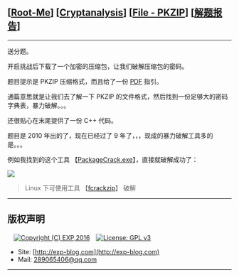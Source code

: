 ## [[Root-Me](https://www.root-me.org/)] [[Cryptanalysis](https://www.root-me.org/en/Challenges/Cryptanalysis/)] [[File - PKZIP](https://www.root-me.org/en/Challenges/Cryptanalysis/File-PKZIP)] [[解题报告](https://exp-blog.com/safe/ctf/rootme/cryptanalysis/file-pkzip/)]

------

送分题。

开启挑战后下载了一个加密的压缩包，让我们破解压缩包的密码。

题目提示是 PKZIP 压缩格式，而且给了一份 [PDF](https://github.com/lyy289065406/CTF-Solving-Reports/blob/master/rootme/Cryptanalysis/%5B08%5D%20%5B15P%5D%20File%20-%20PKZIP/EN%20-%20Cracking%20PKZIP%20file's%20password.pdf) 指引。

通篇意思就是让我们去了解一下 PKZIP 的文件格式，然后找到一份足够大的密码字典表，暴力破解。。。

还很贴心在末尾提供了一份 C++ 代码。


题目是 2010 年出的了，现在已经过了 9 年了，，，现成的暴力破解工具多的是。。。

例如我找到的这个工具 【[PackageCrack.exe](https://github.com/lyy289065406/CTF-Solving-Reports/blob/master/rootme/Cryptanalysis/%5B08%5D%20%5B15P%5D%20File%20-%20PKZIP/PackageCrack.zip)】，直接就破解成功了：

![](https://github.com/lyy289065406/CTF-Solving-Reports/blob/master/rootme/Cryptanalysis/%5B08%5D%20%5B15P%5D%20File%20-%20PKZIP/imgs/01.png)


> Linux 下可使用工具 【[fcrackzip](https://github.com/hyc/fcrackzip)】 破解



------

## 版权声明

　[![Copyright (C) EXP,2016](https://img.shields.io/badge/Copyright%20(C)-EXP%202016-blue.svg)](http://exp-blog.com)　[![License: GPL v3](https://img.shields.io/badge/License-GPL%20v3-blue.svg)](https://www.gnu.org/licenses/gpl-3.0)
  

- Site: [http://exp-blog.com](http://exp-blog.com) 
- Mail: <a href="mailto:289065406@qq.com?subject=[EXP's Github]%20Your%20Question%20（请写下您的疑问）&amp;body=What%20can%20I%20help%20you?%20（需要我提供什么帮助吗？）">289065406@qq.com</a>


------
